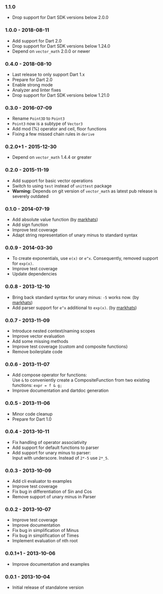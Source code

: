 ### 1.1.0

- Drop support for Dart SDK versions below 2.0.0

### 1.0.0 - 2018-08-11

- Add support for Dart 2.0
- Drop support for Dart SDK versions below 1.24.0
- Depend on `vector_math` 2.0.0 or newer

### 0.4.0 - 2018-08-10

- Last release to only support Dart 1.x
- Prepare for Dart 2.0
- Enable strong mode
- Analyzer and linter fixes
- Drop support for Dart SDK versions below 1.21.0

### 0.3.0 - 2016-07-09

- Rename `Point3D` to `Point3`
- `Point3` now is a subtype of `Vector3`
- Add mod (%) operator and ceil, floor functions
- Fixing a few missed chain rules in `derive`

### 0.2.0+1 - 2015-12-30

- Depend on `vector_math` 1.4.4 or greater

### 0.2.0 - 2015-11-19

- Add support for basic vector operations
- Switch to using `test` instead of `unittest` package
- **Warning:** Depends on git version of `vector_math` as latest pub release is severely outdated

### 0.1.0 - 2014-07-19

- Add absolute value function (by [markhats](https://github.com/markhats))
- Add sign function
- Improve test coverage
- Adapt string representation of unary minus to standard syntax

### 0.0.9 - 2014-03-30

- To create exponentials, use `e(x)` or `e^x`. Consequently, removed support for `exp(x)`.
- Improve test coverage
- Update dependencies

### 0.0.8 - 2013-12-10

- Bring back standard syntax for unary minus: `-5` works now. (by [markhats](https://github.com/markhats))
- Add parser support for `e^x` additional to `exp(x)`. (by [markhats](https://github.com/markhats))

### 0.0.7 - 2013-11-09

- Introduce nested context/naming scopes
- Improve vector evaluation
- Add some missing methods
- Improve test coverage (custom and composite functions)
- Remove boilerplate code

### 0.0.6 - 2013-11-07

- Add compose operator for functions:  
  Use `&` to conveniently create a CompositeFunction from two existing
  functions: `expr = f & g;`
- Improve documentation and dartdoc generation

### 0.0.5 - 2013-11-06

- Minor code cleanup
- Prepare for Dart 1.0

### 0.0.4 - 2013-10-11

- Fix handling of operator associativity
- Add support for default functions to parser
- Add support for unary minus to parser:  
  Input with underscore. Instead of `2*-5` use `2*_5`.

### 0.0.3 - 2013-10-09

- Add cli evaluator to examples
- Improve test coverage
- Fix bug in differentiation of Sin and Cos
- Remove support of unary minus in Parser

### 0.0.2 - 2013-10-07

- Improve test coverage
- Improve documentation
- Fix bug in simplification of Minus
- Fix bug in simplification of Times
- Implement evaluation of nth root

### 0.0.1+1 - 2013-10-06

- Improve documentation and examples

### 0.0.1 - 2013-10-04

- Initial release of standalone version
